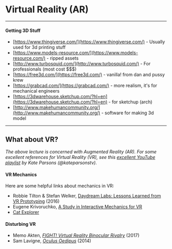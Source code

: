 # Virtual Reality (AR)

---

#### Getting 3D Stuff

* [https://www.thingiverse.com/](https://www.thingiverse.com/) -  Usually used for 3d printing stuff
* [https://www.models-resource.com/](https://www.models-resource.com/) - ripped assets
* [http://www.turbosquid.com/](http://www.turbosquid.com/) - For professionals (most cost $$$)
* [https://free3d.com/](https://free3d.com/) - vanilla! from dan and pussy krew
* [https://grabcad.com/](https://grabcad.com/) - more realism, it's for mechanical engineers
* [https://3dwarehouse.sketchup.com/?hl=en](https://3dwarehouse.sketchup.com/?hl=en) - for sketchup (arch)
* [http://www.makehumancommunity.org/](http://www.makehumancommunity.org/) - software for making 3d model

---

## What about VR?

*The above lecture is concerned with Augmented Reality (AR). For some excellent references for Virtual Reality (VR), see this [excellent YouTube playlist](https://www.youtube.com/watch?v=TckqNdrdbgk&list=PLbsJ3FEURX6xBOgLbqYJzWo_4sShfzLwg) by Kate Parsons (@kateparsonstv).*

#### VR Mechanics 

Here are some helpful links about mechanics in VR: 
* Robbie Tilton & Stefan Welker, [Daydream Labs: Lessons Learned from VR Prototyping](https://www.youtube.com/watch?v=lGUmTQgbiAY&t=18m0s) (2016)
* Eugene Krivoruchko, [A Study in Interactive Mechanics for VR](https://vimeo.com/176951948)
* [Cat Explorer](https://www.youtube.com/watch?v=9KCA44GZRQg)

#### Disturbing VR 

* Memo Akten, [*FIGHT! Virtual Reality Binocular Rivalry*](https://medium.com/@memoakten/fight-virtual-reality-binocular-rivalry-89a0a91c2274) (2017)
* Sam Lavigne, [*Oculus Oedipus*](https://lav.io/projects/oculus-oedipus/) (2014)